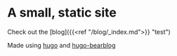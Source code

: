 # A small, static site

Check out the [blog]({{<ref "/blog/_index.md">}} "test")

Made using [hugo](https://gohugo.io/) and [hugo-bearblog](https://github.com/janraasch/hugo-bearblog/)

